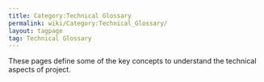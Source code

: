 ```yaml
---
title: Category:Technical Glossary
permalink: wiki/Category:Technical_Glossary/
layout: tagpage
tag: Technical Glossary
---
```


These pages define some of the key concepts to understand the technical
aspects of project.
